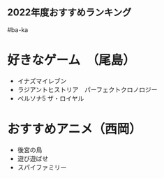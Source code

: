 ## 2022年度おすすめランキング

#ba-ka

# 好きなゲーム　（尾島）

- イナズマイレブン
- ラジアントヒストリア　パーフェクトクロノロジー
- ペルソナ5 ザ・ロイヤル

# おすすめアニメ（西岡）
- 後宮の鳥
- 遊び遊ばせ
- スパイファミリー

